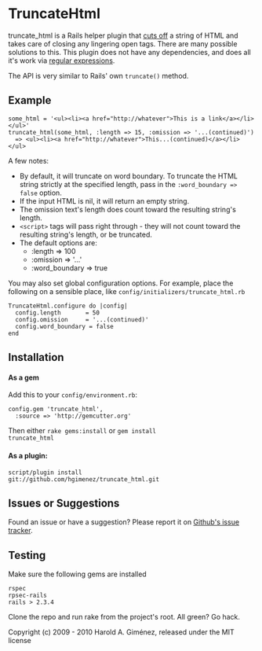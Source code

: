 TruncateHtml
============

truncate_html is a Rails helper plugin that [cuts off](http://www.youtube.com/watch?v=6XG4DIOA7nU) a string of HTML and takes care of closing any lingering open tags. There are many possible solutions to this. This plugin does not have any dependencies, and does all it's work via [regular expressions](http://xkcd.com/208/).

The API is very similar to Rails' own <code>truncate()</code> method.


Example
-------

    some_html = '<ul><li><a href="http://whatever">This is a link</a></li></ul>'
    truncate_html(some_html, :length => 15, :omission => '...(continued)')
      => <ul><li><a href="http://whatever">This...(continued)</a></li></ul>

A few notes:

* By default, it will truncate on word boundary.
  To truncate the HTML string strictly at the specified length, pass in the `:word_boundary => false` option.
* If the input HTML is nil, it will return an empty string.
* The omission text's length does count toward the resulting string's length.
* `<script>` tags will pass right through - they will not count toward the resulting string's length, or be truncated.
* The default options are:
  * :length => 100
  * :omission => '...'
  * :word_boundary => true

You may also set global configuration options.
For example, place the following on a sensible place,
like `config/initializers/truncate_html.rb`

    TruncateHtml.configure do |config|
      config.length       = 50
      config.omission     = '...(continued)'
      config.word_boundary = false
    end

Installation
------------

#### As a gem
Add this to your <code>config/environment.rb</code>:

    config.gem 'truncate_html',
      :source => 'http://gemcutter.org'

Then either
<code>rake gems:install</code>
or
<code>gem install truncate_html</code>

#### As a plugin:
<code>script/plugin install git://github.com/hgimenez/truncate_html.git</code>

Issues or Suggestions
---------------------

Found an issue or have a suggestion? Please report it on [Github's issue tracker](http://github.com/hgimenez/truncate_html/issues).

Testing
-------

Make sure the following gems are installed

    rspec
    rpsec-rails
    rails > 2.3.4

Clone the repo and run rake from the project's root. All green? Go hack.

Copyright (c) 2009 - 2010 Harold A. Giménez, released under the MIT license
